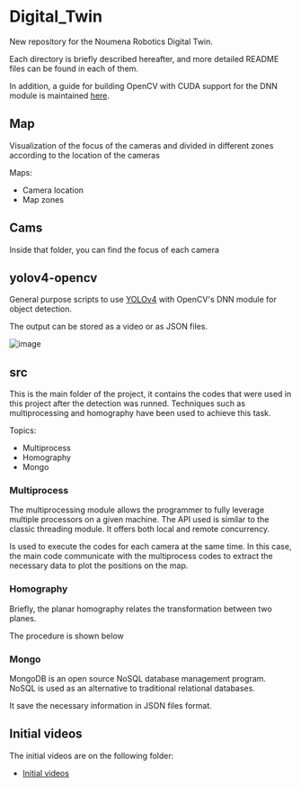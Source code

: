 # Digital_Twin

New repository for the Noumena Robotics Digital Twin.

Each directory is briefly described hereafter, and more detailed README files can be found in each of them.

In addition, a guide for building OpenCV with CUDA support for the DNN module is maintained [here](https://docs.google.com/document/d/1qRDi8voHjlAEyq6xXm3BSpu1nlvRAQ3B0Ip0NqSYwVY/edit?usp=sharing).


## Map

Visualization of the focus of the cameras and divided in different zones according to the location of the cameras 

Maps:

- Camera location
- Map zones 

## Cams

Inside that folder, you can find the focus of each camera

## yolov4-opencv

General purpose scripts to use [YOLOv4](https://github.com/AlexeyAB/darknet) with OpenCV's DNN module for object detection.

The output can be stored as a video or as JSON files.

![image](https://user-images.githubusercontent.com/62296738/115378528-edcf7e00-a1d0-11eb-80b1-7b28a3eff255.png)

## src

This is the main folder of the project, it contains the codes that were used in this project after the detection was runned. Techniques such as multiprocessing and homography have been used to achieve this task.

Topics:

- Multiprocess
- Homography 
- Mongo

### Multiprocess

The multiprocessing module allows the programmer to fully leverage multiple processors on a given machine. The API used is similar to the classic threading module. It offers both local and remote concurrency.

Is used to execute the codes for each camera at the same time. In this case, the main code communicate with the multiprocess codes to extract the necessary data to plot the positions on the map.

### Homography

Briefly, the planar homography relates the transformation between two planes.

The procedure is shown below

### Mongo

MongoDB is an open source NoSQL database management program. NoSQL is used as an alternative to traditional relational databases.

It save the necessary information in JSON files format.

## Initial videos

The initial videos are on the following folder:

- [Initial videos](https://drive.google.com/drive/u/0/folders/1Dn62ek8EV1BpPnlsOO2rYxZ-wQqDSRWH)



